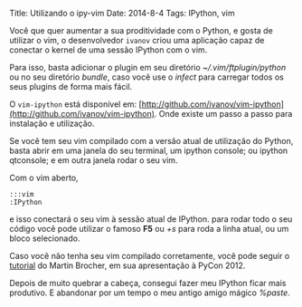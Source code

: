 Title: Utilizando o ipy-vim
Date: 2014-8-4
Tags: IPython, vim

Você que quer aumentar a sua proditividade com o Python, e gosta de utilizar o
vim, o desenvolvedor `ivanov` criou uma aplicação capaz de conectar o kernel de
uma sessão IPython com o vim.

Para isso, basta adicionar o plugin em seu diretório *~/.vim/ftplugin/python* ou
no seu diretório *bundle*, caso você use o *infect* para carregar todos os seus
plugins de forma mais fácil.

O `vim-ipython` está disponível em: [http://github.com/ivanov/vim-ipython](http://github.com/ivanov/vim-ipython). Onde existe um passo a passo para
instalação e utilização.

Se você tem seu vim compilado com a versão atual de utilização do Python, basta
abrir em uma janela do seu terminal, um ipython console; ou ipython qtconsole;
e em outra janela rodar o seu vim.

Com o vim aberto,

    :::vim
    :IPython
    
e isso conectará o seu vim à sessão atual de IPython.
para rodar todo o seu código você pode utilizar o famoso **F5** ou *<Ctrl>+s* para
roda a linha atual, ou um bloco selecionado.

Caso você não tenha seu vim compilado corretamente, você pode seguir o [tutorial](https://github.com/mbrochh/vim-as-a-python-ide)
 do Martin Brocher, em sua apresentação à PyCon 2012.

Depois de muito quebrar a cabeça, consegui fazer meu IPython ficar mais produtivo.
E abandonar por um tempo o meu antigo amigo mágico *%paste*. 



